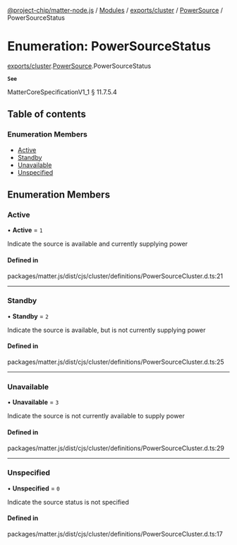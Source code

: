 [@project-chip/matter-node.js](../README.md) / [Modules](../modules.md) / [exports/cluster](../modules/exports_cluster.md) / [PowerSource](../modules/exports_cluster.PowerSource.md) / PowerSourceStatus

# Enumeration: PowerSourceStatus

[exports/cluster](../modules/exports_cluster.md).[PowerSource](../modules/exports_cluster.PowerSource.md).PowerSourceStatus

**`See`**

MatterCoreSpecificationV1_1 § 11.7.5.4

## Table of contents

### Enumeration Members

- [Active](exports_cluster.PowerSource.PowerSourceStatus.md#active)
- [Standby](exports_cluster.PowerSource.PowerSourceStatus.md#standby)
- [Unavailable](exports_cluster.PowerSource.PowerSourceStatus.md#unavailable)
- [Unspecified](exports_cluster.PowerSource.PowerSourceStatus.md#unspecified)

## Enumeration Members

### Active

• **Active** = ``1``

Indicate the source is available and currently supplying power

#### Defined in

packages/matter.js/dist/cjs/cluster/definitions/PowerSourceCluster.d.ts:21

___

### Standby

• **Standby** = ``2``

Indicate the source is available, but is not currently supplying power

#### Defined in

packages/matter.js/dist/cjs/cluster/definitions/PowerSourceCluster.d.ts:25

___

### Unavailable

• **Unavailable** = ``3``

Indicate the source is not currently available to supply power

#### Defined in

packages/matter.js/dist/cjs/cluster/definitions/PowerSourceCluster.d.ts:29

___

### Unspecified

• **Unspecified** = ``0``

Indicate the source status is not specified

#### Defined in

packages/matter.js/dist/cjs/cluster/definitions/PowerSourceCluster.d.ts:17
